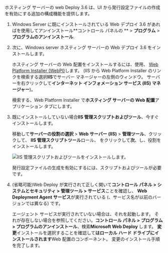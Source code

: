 ホスティング サーバーの web Deploy 3.6 は、UI から発行設定ファイルの作成を有効にする追加の構成機能を提供します。

1. Windows Server に既にインストールされている Web デプロイ 3.6 があればを使用してアンインストール**コントロール パネルの ** > **プログラム** > **プログラムのアンインストール**.

1. 次に、Windows server ホスティング サーバーの Web デプロイ 3.6 をインストールします。

    ホスティング サーバーの Web 配置をインストールするには、使用、 [Web Platform Installer (WebPI)](https://www.microsoft.com/web/downloads/platform.aspx)します。 (IIS から Web Platform Installer のリンクを検索する選択**IIS**でサーバー マネージャーの左側のウィンドウ。 サーバーを右クリックして**インターネット インフォメーション サービス (IIS) マネージャー**)。

    検索する、Web Platform Installer で**ホスティング サーバーの Web 配置**アプリケーション タブにします。

1. 既にインストールしていない場合**IIS 管理スクリプトおよびツール**、今すぐインストールします。

    移動して**サーバーの役割の選択** > **Web サーバー (IIS)** > **管理ツール**、クリックして、 **IIS 管理スクリプトツール**ロール、 をクリックして**次**、し、役割をインストールします。

    ![IIS 管理スクリプトおよびツールをインストールします。](../../deployment/media/tutorial-iis-management-scripts-and-tools.png)

    発行設定ファイルの生成を有効にするには、スクリプトおよびツールが必要です。

1. (省略可能)Web Deploy が実行されて正しく開いて**コントロール パネル > システムとセキュリティ > 管理ツール > サービス**ことを確認し、 **Web Deployment Agent サービス**が実行されている (、サービス名が以前のバージョンでは異なる) です。

    エージェント サービスが実行されていない場合は、それを起動します。 それが存在しない場合を参照してください。**コントロール パネル > プログラム > プログラムのアンインストール**、検索**Microsoft Web Deploy <version>** します。 **変更**インストールを選択することを確認して**はローカル ハード ドライブにインストールされます**Web 配置のコンポーネント。 変更のインストール手順を完了します。